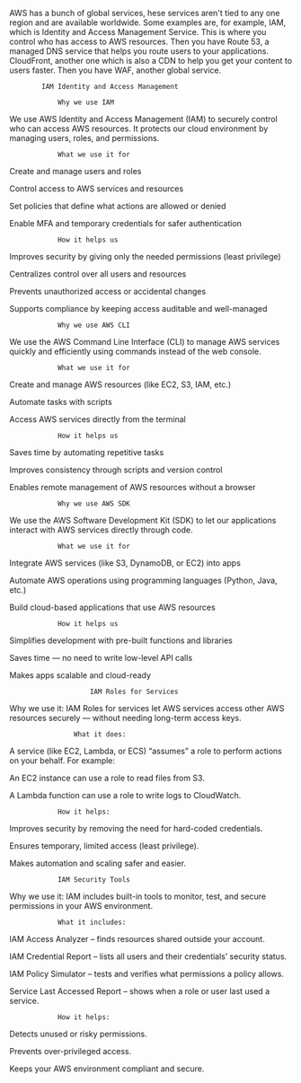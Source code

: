 AWS has a bunch of global services, hese services aren't tied to any one region and are available worldwide. Some examples are, for example, IAM, which is Identity and Access Management Service. This is where you control who has access to AWS resources. Then you have Route 53, a managed DNS service that helps you route users to your applications. CloudFront, another one which is also a CDN to help you get your content to users faster. Then you have WAF, another global service.


            IAM Identity and Access Management

                Why we use IAM

We use AWS Identity and Access Management (IAM) to securely control who can access AWS resources. It protects our cloud environment by managing users, roles, and permissions.

                What we use it for

Create and manage users and roles

Control access to AWS services and resources

Set policies that define what actions are allowed or denied

Enable MFA and temporary credentials for safer authentication

                How it helps us

Improves security by giving only the needed permissions (least privilege)

Centralizes control over all users and resources

Prevents unauthorized access or accidental changes

Supports compliance by keeping access auditable and well-managed




                Why we use AWS CLI

We use the AWS Command Line Interface (CLI) to manage AWS services quickly and efficiently using commands instead of the web console.

                What we use it for

Create and manage AWS resources (like EC2, S3, IAM, etc.)

Automate tasks with scripts

Access AWS services directly from the terminal

                How it helps us

Saves time by automating repetitive tasks

Improves consistency through scripts and version control

Enables remote management of AWS resources without a browser



                Why we use AWS SDK

We use the AWS Software Development Kit (SDK) to let our applications interact with AWS services directly through code.

                What we use it for

Integrate AWS services (like S3, DynamoDB, or EC2) into apps

Automate AWS operations using programming languages (Python, Java, etc.)

Build cloud-based applications that use AWS resources

                How it helps us

Simplifies development with pre-built functions and libraries

Saves time — no need to write low-level API calls

Makes apps scalable and cloud-ready

                        IAM Roles for Services

Why we use it:
IAM Roles for services let AWS services access other AWS resources securely — without needing long-term access keys.

                    What it does:
A service (like EC2, Lambda, or ECS) “assumes” a role to perform actions on your behalf.
For example:

An EC2 instance can use a role to read files from S3.

A Lambda function can use a role to write logs to CloudWatch.

                How it helps:

Improves security by removing the need for hard-coded credentials.

Ensures temporary, limited access (least privilege).

Makes automation and scaling safer and easier.

                IAM Security Tools

Why we use it:
IAM includes built-in tools to monitor, test, and secure permissions in your AWS environment.

                What it includes:

IAM Access Analyzer – finds resources shared outside your account.

IAM Credential Report – lists all users and their credentials’ security status.

IAM Policy Simulator – tests and verifies what permissions a policy allows.

Service Last Accessed Report – shows when a role or user last used a service.

                How it helps:

Detects unused or risky permissions.

Prevents over-privileged access.

Keeps your AWS environment compliant and secure.
